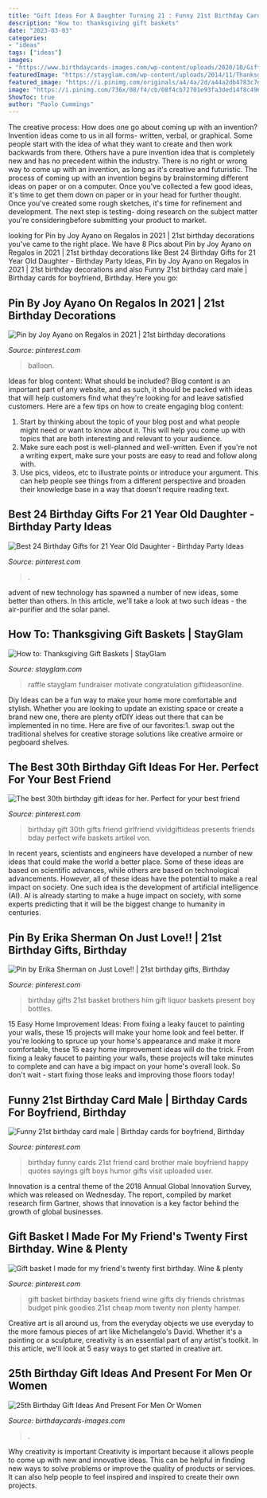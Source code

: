 ```yaml
---
title: "Gift Ideas For A Daughter Turning 21 : Funny 21st Birthday Card Male"
description: "How to: thanksgiving gift baskets"
date: "2023-03-03"
categories:
- "ideas"
tags: ["ideas"]
images:
- "https://www.birthdaycards-images.com/wp-content/uploads/2020/10/Gift-ideas-on-25th-Birthday.jpg"
featuredImage: "https://stayglam.com/wp-content/uploads/2014/11/Thanksgiving-Gift-Basket-6.jpg"
featured_image: "https://i.pinimg.com/originals/a4/4a/2d/a44a2db4783c7d2f638c990f76d3b117.jpg"
image: "https://i.pinimg.com/736x/08/f4/cb/08f4cb72701e93fa3ded14f8c49628b0--gift-baskets-hamper.jpg"
ShowToc: true
author: "Paolo Cummings"
---
```



The creative process: How does one go about coming up with an invention?
Invention ideas come to us in all forms- written, verbal, or graphical. Some people start with the idea of what they want to create and then work backwards from there. Others have a pure invention idea that is completely new and has no precedent within the industry. There is no right or wrong way to come up with an invention, as long as it's creative and futuristic. The process of coming up with an invention begins by brainstorming different ideas on paper or on a computer. Once you've collected a few good ideas, it's time to get them down on paper or in your head for further thought. Once you've created some rough sketches, it's time for refinement and development. The next step is testing- doing research on the subject matter you're consideringbefore submitting your product to market.

	

		
looking for Pin by Joy Ayano on Regalos in 2021 | 21st birthday decorations you've came to the right place. We have 8 Pics about Pin by Joy Ayano on Regalos in 2021 | 21st birthday decorations like Best 24 Birthday Gifts for 21 Year Old Daughter - Birthday Party Ideas, Pin by Joy Ayano on Regalos in 2021 | 21st birthday decorations and also Funny 21st birthday card male | Birthday cards for boyfriend, Birthday. Here you go:
		
    
## Pin By Joy Ayano On Regalos In 2021 | 21st Birthday Decorations

<img loading=lazy src="https://i.pinimg.com/originals/a4/4a/2d/a44a2db4783c7d2f638c990f76d3b117.jpg" onerror="this.onerror=null;this.src='https://tse4.mm.bing.net/th?id=OIP.tlDNboxWcsUicXcWC-juiQHaJ4&amp;pid=15.1';" alt="Pin by Joy Ayano on Regalos in 2021 | 21st birthday decorations">

_Source: pinterest.com_

>balloon. 

	

Ideas for blog content: What should be included?
Blog content is an important part of any website, and as such, it should be packed with ideas that will help customers find what they're looking for and leave satisfied customers. Here are a few tips on how to create engaging blog content:
1. Start by thinking about the topic of your blog post and what people might need or want to know about it. This will help you come up with topics that are both interesting and relevant to your audience. 
2. Make sure each post is well-planned and well-written. Even if you're not a writing expert, make sure your posts are easy to read and follow along with. 
3. Use pics, videos, etc to illustrate points or introduce your argument. This can help people see things from a different perspective and broaden their knowledge base in a way that doesn't require reading text. 

    
## Best 24 Birthday Gifts For 21 Year Old Daughter - Birthday Party Ideas

<img loading=lazy src="https://i.pinimg.com/736x/c8/c7/8e/c8c78e2c2c3f5317b5e383ed028bea67.jpg" onerror="this.onerror=null;this.src='https://tse1.mm.bing.net/th?id=OIP.tRXocOE2eRosE3v03IbxRwHaJ6&amp;pid=15.1';" alt="Best 24 Birthday Gifts for 21 Year Old Daughter - Birthday Party Ideas">

_Source: pinterest.com_

>. 

	

advent of new technology has spawned a number of new ideas, some better than others. In this article, we'll take a look at two such ideas - the air-purifier and the solar panel.

    
## How To: Thanksgiving Gift Baskets | StayGlam

<img loading=lazy src="https://stayglam.com/wp-content/uploads/2014/11/Thanksgiving-Gift-Basket-6.jpg" onerror="this.onerror=null;this.src='https://tse2.mm.bing.net/th?id=OIP.XRx5xn4M9xsz3NoHQo7TvwHaFj&amp;pid=15.1';" alt="How to: Thanksgiving Gift Baskets | StayGlam">

_Source: stayglam.com_

>raffle stayglam fundraiser motivate congratulation giftideasonline. 

	

Diy Ideas can be a fun way to make your home more comfortable and stylish. Whether you are looking to update an existing space or create a brand new one, there are plenty ofDIY ideas out there that can be implemented in no time. Here are five of our favorites:1. swap out the traditional shelves for creative storage solutions like creative armoire or pegboard shelves.
    
## The Best 30th Birthday Gift Ideas For Her. Perfect For Your Best Friend

<img loading=lazy src="https://i.pinimg.com/736x/e1/c5/8b/e1c58be207445c75b151c3947fc596af.jpg" onerror="this.onerror=null;this.src='https://tse1.mm.bing.net/th?id=OIP.6k3yzTQuwNnbspUQY8zfCgHaLH&amp;pid=15.1';" alt="The best 30th birthday gift ideas for her. Perfect for your best friend">

_Source: pinterest.com_

>birthday gift 30th gifts friend girlfriend vividgiftideas presents friends bday perfect wife baskets artikel von. 

	

In recent years, scientists and engineers have developed a number of new ideas that could make the world a better place. Some of these ideas are based on scientific advances, while others are based on technological advancements. However, all of these ideas have the potential to make a real impact on society. One such idea is the development of artificial intelligence (AI). AI is already starting to make a huge impact on society, with some experts predicting that it will be the biggest change to humanity in centuries.

    
## Pin By Erika Sherman On Just Love!! | 21st Birthday Gifts, Birthday

<img loading=lazy src="https://i.pinimg.com/736x/01/7f/1a/017f1ab8b6e537b6d07f432c2541f3a5--st-birthday-presents-birthday-gifts.jpg" onerror="this.onerror=null;this.src='https://tse2.mm.bing.net/th?id=OIP.tbLXX7TtvBBnQKT15hBvIgHaJ3&amp;pid=15.1';" alt="Pin by Erika Sherman on Just Love!! | 21st birthday gifts, Birthday">

_Source: pinterest.com_

>birthday gifts 21st basket brothers him gift liquor baskets present boy bottles. 

	

15 Easy Home Improvement Ideas: From fixing a leaky faucet to painting your walls, these 15 projects will make your home look and feel better.
If you're looking to spruce up your home's appearance and make it more comfortable, these 15 easy home improvement ideas will do the trick. From fixing a leaky faucet to painting your walls, these projects will take minutes to complete and can have a big impact on your home's overall look. So don't wait - start fixing those leaks and improving those floors today!

    
## Funny 21st Birthday Card Male | Birthday Cards For Boyfriend, Birthday

<img loading=lazy src="https://i.pinimg.com/736x/ef/84/f0/ef84f025c259017c080e666443e4bd7e.jpg" onerror="this.onerror=null;this.src='https://tse2.mm.bing.net/th?id=OIP.hoZ4hr6CK6FOfbbqYR0CaQHaLH&amp;pid=15.1';" alt="Funny 21st birthday card male | Birthday cards for boyfriend, Birthday">

_Source: pinterest.com_

>birthday funny cards 21st friend card brother male boyfriend happy quotes sayings gift boys humor gifts visit uploaded user. 

	

Innovation is a central theme of the 2018 Annual Global Innovation Survey, which was released on Wednesday. The report, compiled by market research firm Gartner, shows that innovation is a key factor behind the growth of global businesses.

    
## Gift Basket I Made For My Friend&#039;s Twenty First Birthday. Wine &amp; Plenty

<img loading=lazy src="https://i.pinimg.com/736x/08/f4/cb/08f4cb72701e93fa3ded14f8c49628b0--gift-baskets-hamper.jpg" onerror="this.onerror=null;this.src='https://tse3.mm.bing.net/th?id=OIP.ulkLhGZodBB0H_Zfq5UBtAHaJ4&amp;pid=15.1';" alt="Gift basket I made for my friend&#039;s twenty first birthday. Wine &amp; plenty">

_Source: pinterest.com_

>gift basket birthday baskets friend wine gifts diy friends christmas budget pink goodies 21st cheap mom twenty non plenty hamper. 

	

Creative art is all around us, from the everyday objects we use everyday to the more famous pieces of art like Michelangelo's David. Whether it's a painting or a sculpture, creativity is an essential part of any artist's toolkit. In this article, we'll look at 5 easy ways to get started in creative art.

    
## 25th Birthday Gift Ideas And Present For Men Or Women

<img loading=lazy src="https://www.birthdaycards-images.com/wp-content/uploads/2020/10/Gift-ideas-on-25th-Birthday.jpg" onerror="this.onerror=null;this.src='https://tse2.mm.bing.net/th?id=OIP.8Bpn3ZttqiFADQVvWraA6AHaJ4&amp;pid=15.1';" alt="25th Birthday Gift Ideas And Present For Men Or Women">

_Source: birthdaycards-images.com_

>. 

	

Why creativity is important
Creativity is important because it allows people to come up with new and innovative ideas. This can be helpful in finding new ways to solve problems or improve the quality of products or services. It can also help people to feel inspired and inspired to create their own projects.


